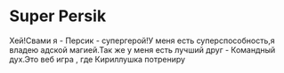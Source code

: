 # Super Persik
 
Хей!Свами я - Персик - супергерой!У меня есть суперспособность,я владею адской магией.Так же у меня есть лучший друг - Командный дух.Это веб игра , где Кириллушка потрениру

